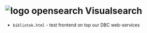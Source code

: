 # ![logo](https://solsort.com/_logo.png) opensearch Visualsearch 

- `bibliotek.html` - test frontend on top our DBC web-services

